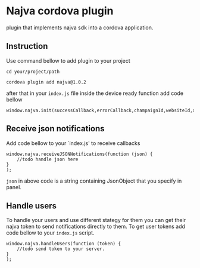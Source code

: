 # Najva cordova plugin
plugin that implements najva sdk into a cordova application.

## Instruction 

Use command bellow to add plugin to your project

```
cd your/project/path

cordova plugin add najva@1.0.2
```

after that in your `index.js` file inside the device ready function add code bellow

```
window.najva.init(successCallback,errorCallback,champaignId,websiteId,apikey,enableLocation);
```

## Receive json notifications

Add code bellow to your `index.js' to receive callbacks

```
window.najva.receiveJSONNotifications(function (json) {
    //todo handle json here
}
);
```

`json` in above code is a string containing JsonObject that you specify in panel.

## Handle users

To handle your users and use different stategy for them you can get their najva token to send notifications directly to them.
To get user tokens add code bellow to your `index.js` script.

```
window.najva.handleUsers(function (token) {
    //todo send token to your server.
}
);
```